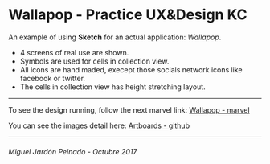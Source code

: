 # Wallapop -  Practice UX&Design KC

An example of using **Sketch** for an actual application: *Wallapop*. 

- 4 screens of real use are shown.
- Symbols are used for cells in collection view. 
- All icons are hand maded, execept those socials network icons like facebook or twitter. 
- The cells in collection view has height stretching layout.

---

To see the design running, follow the next marvel link:
[Wallapop - marvel](https://marvelapp.com/3946ai3)

You can see the images detail here: [Artboards - github](https://github.com/Omaddon/Wallapop-PracticeKC/tree/master/marvel)

---

###### *Miguel Jardón Peinado - Octubre 2017*